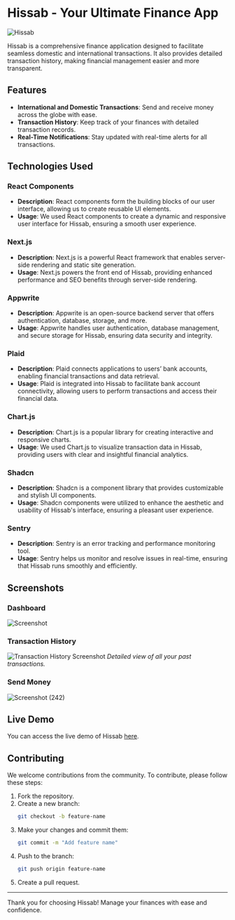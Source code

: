 # Hissab - Your Ultimate Finance App

![Hissab](https://github.com/priyanshu-samal/Hissab/assets/73959726/3154e95e-8b00-45a0-ae1c-e0a5df7f623e)


Hissab is a comprehensive finance application designed to facilitate seamless domestic and international transactions. It also provides detailed transaction history, making financial management easier and more transparent.

## Features

- **International and Domestic Transactions**: Send and receive money across the globe with ease.
- **Transaction History**: Keep track of your finances with detailed transaction records.
- **Real-Time Notifications**: Stay updated with real-time alerts for all transactions.

## Technologies Used

### React Components
- **Description**: React components form the building blocks of our user interface, allowing us to create reusable UI elements.
- **Usage**: We used React components to create a dynamic and responsive user interface for Hissab, ensuring a smooth user experience.

### Next.js
- **Description**: Next.js is a powerful React framework that enables server-side rendering and static site generation.
- **Usage**: Next.js powers the front end of Hissab, providing enhanced performance and SEO benefits through server-side rendering.

### Appwrite
- **Description**: Appwrite is an open-source backend server that offers authentication, database, storage, and more.
- **Usage**: Appwrite handles user authentication, database management, and secure storage for Hissab, ensuring data security and integrity.

### Plaid
- **Description**: Plaid connects applications to users’ bank accounts, enabling financial transactions and data retrieval.
- **Usage**: Plaid is integrated into Hissab to facilitate bank account connectivity, allowing users to perform transactions and access their financial data.

### Chart.js
- **Description**: Chart.js is a popular library for creating interactive and responsive charts.
- **Usage**: We used Chart.js to visualize transaction data in Hissab, providing users with clear and insightful financial analytics.

### Shadcn
- **Description**: Shadcn is a component library that provides customizable and stylish UI components.
- **Usage**: Shadcn components were utilized to enhance the aesthetic and usability of Hissab's interface, ensuring a pleasant user experience.

### Sentry
- **Description**: Sentry is an error tracking and performance monitoring tool.
- **Usage**: Sentry helps us monitor and resolve issues in real-time, ensuring that Hissab runs smoothly and efficiently.

## Screenshots

### Dashboard
![Screenshot](https://github.com/priyanshu-samal/Hissab/assets/73959726/e3da1b2b-dafe-463f-8ea5-ad1167fa3e10)


### Transaction History
![Transaction History Screenshot](link-to-transaction-history-screenshot.png)
*Detailed view of all your past transactions.*

### Send Money
![Screenshot (242)](https://github.com/priyanshu-samal/Hissab/assets/73959726/cef3ec20-48df-4cef-8876-d5434edddb2f)



## Live Demo

You can access the live demo of Hissab [here](https://hissab.vercel.app/).

## Contributing

We welcome contributions from the community. To contribute, please follow these steps:

1. Fork the repository.
2. Create a new branch:
    ```bash
    git checkout -b feature-name
    ```
3. Make your changes and commit them:
    ```bash
    git commit -m "Add feature name"
    ```
4. Push to the branch:
    ```bash
    git push origin feature-name
    ```
5. Create a pull request.


---

Thank you for choosing Hissab! Manage your finances with ease and confidence.

